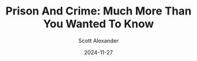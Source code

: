 ---
layout: podcast
title: "Prison And Crime: Much More Than You Wanted To Know"
author: Scott Alexander
description: https://www.astralcodexten.com/p/prison-and-crime-much-more-than-you
date: 2024-11-27
length: 19441383
duration: 4860
guid: prison-and-crime-much-more-than-you
---